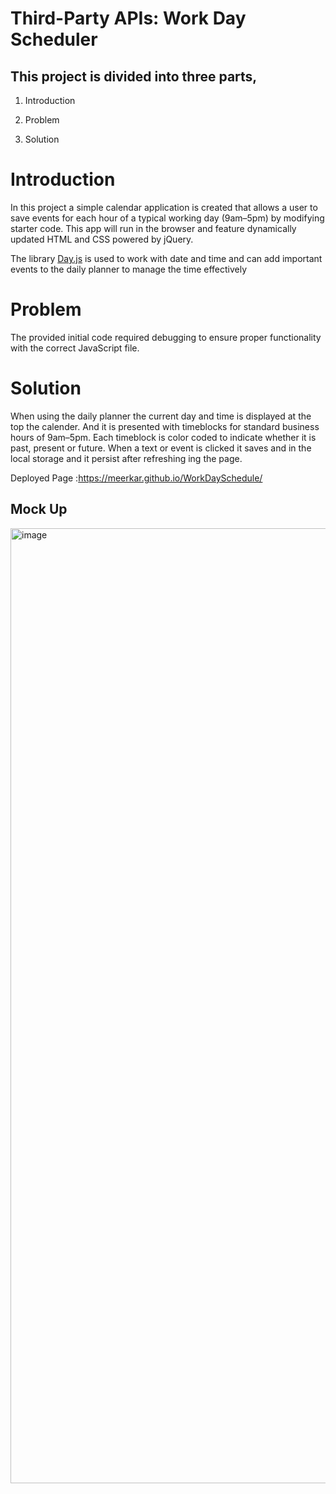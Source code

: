 #  Third-Party APIs: Work Day Scheduler

## This project is divided into three parts,


1. Introduction

2. Problem

3. Solution


# Introduction

 In this project a simple calendar application is created that allows a user to save events for each hour of a typical working day (9am&ndash;5pm) by modifying starter code. 
 This app will run in the browser and feature dynamically updated HTML and CSS powered by jQuery.

The library  [Day.js](https://day.js.org/en/) is used  to work with date and time and can add important events to the daily planner to manage the time effectively


# Problem

The provided initial code required debugging to ensure proper functionality with the correct JavaScript file.


# Solution

When using the daily planner the current day and time is displayed at the top the calender.
And it is presented with timeblocks for standard business hours of 9am&ndash;5pm. 
Each timeblock is color coded to indicate whether it is past, present or future.
When a text  or event is clicked it saves and in the local storage and it persist after refreshing ing the page.


Deployed Page :https://meerkar.github.io/WorkDaySchedule/

## Mock Up

<img width="1528" alt="image" src="https://github.com/MeerKar/WorkDaySchedule/assets/116701851/be0ff54b-1efd-4c76-b776-437b6614a1b3">








